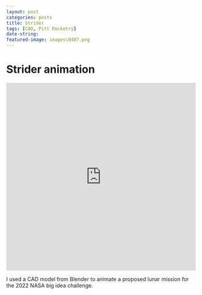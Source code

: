 ```yaml
---
layout: post
categories: posts
title: Strider
tags: [CAD, Pitt Rocketry]
date-string: 
featured-image: images\0407.png
---
```


# Strider animation

<center>
<iframe width="100%" height="500" src="https://www.youtube.com/embed/B2zKTZVeGWo" frameborder="0" allow="accelerometer; autoplay; clipboard-write; encrypted-media; gyroscope; picture-in-picture" allowfullscreen></iframe>
</center>

<p>
I used a CAD model from Blender to animate a proposed lunar mission for the 2022 NASA big idea challenge. 
</p>